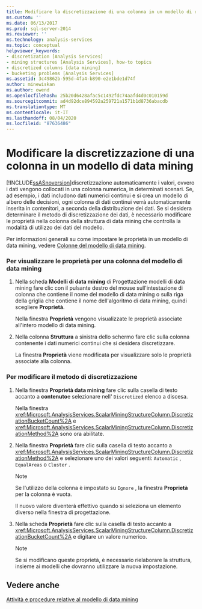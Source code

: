 ```yaml
---
title: Modificare la discretizzazione di una colonna in un modello di data mining | Microsoft Docs
ms.custom: ''
ms.date: 06/13/2017
ms.prod: sql-server-2014
ms.reviewer: ''
ms.technology: analysis-services
ms.topic: conceptual
helpviewer_keywords:
- discretization [Analysis Services]
- mining structures [Analysis Services], how-to topics
- discretized columns [data mining]
- bucketing problems [Analysis Services]
ms.assetid: 3c49862b-595d-4fa4-b890-e2e1bde1d74f
author: minewiskan
ms.author: owend
ms.openlocfilehash: 25b20d6428afac5c1492fdc74aafd4d0c010159d
ms.sourcegitcommit: ad4d92dce894592a259721a1571b1d8736abacdb
ms.translationtype: MT
ms.contentlocale: it-IT
ms.lasthandoff: 08/04/2020
ms.locfileid: "87636486"
---
```

# <a name="change-the-discretization-of-a-column-in-a-mining-model"></a>Modificare la discretizzazione di una colonna in un modello di data mining
  [!INCLUDE[ssASnoversion](../../includes/ssasnoversion-md.md)]discretizzazione automaticamente i valori, ovvero i dati vengono collocati in una colonna numerica, in determinati scenari. Se, ad esempio, i dati includono dati numerici continui e si crea un modello di albero delle decisioni, ogni colonna di dati continui verrà automaticamente inserita in contenitori, a seconda della distribuzione dei dati. Se si desidera determinare il metodo di discretizzazione dei dati, è necessario modificare le proprietà nella colonna della struttura di data mining che controlla la modalità di utilizzo dei dati del modello.  
  
 Per informazioni generali su come impostare le proprietà in un modello di data mining, vedere [Colonne del modello di data mining](mining-model-columns.md).  
  
### <a name="to-display-the-properties-for-a-mining-model-column"></a>Per visualizzare le proprietà per una colonna del modello di data mining  
  
1.  Nella scheda **Modelli di data mining** di Progettazione modelli di data mining fare clic con il pulsante destro del mouse sull'intestazione di colonna che contiene il nome del modello di data mining o sulla riga della griglia che contiene il nome dell'algoritmo di data mining, quindi scegliere **Proprietà**.  
  
     Nella finestra **Proprietà** vengono visualizzate le proprietà associate all'intero modello di data mining.  
  
2.  Nella colonna **Struttura** a sinistra dello schermo fare clic sulla colonna contenente i dati numerici continui che si desidera discretizzare.  
  
     La finestra **Proprietà** viene modificata per visualizzare solo le proprietà associate alla colonna.  
  
### <a name="to-change-the-discretization-method"></a>Per modificare il metodo di discretizzazione  
  
1.  Nella finestra **Proprietà data mining** fare clic sulla casella di testo accanto a **contenuto**e selezionare nell' `Discretized` elenco a discesa.  
  
     Nella finestra <xref:Microsoft.AnalysisServices.ScalarMiningStructureColumn.DiscretizationBucketCount%2A> e <xref:Microsoft.AnalysisServices.ScalarMiningStructureColumn.DiscretizationMethod%2A> sono ora abilitate.  
  
2.  Nella finestra **Proprietà** fare clic sulla casella di testo accanto a <xref:Microsoft.AnalysisServices.ScalarMiningStructureColumn.DiscretizationMethod%2A> e selezionare uno dei valori seguenti: `Automatic` , `EqualAreas` o `Cluster` .  
  
    > [!NOTE]  
    >  Se l'utilizzo della colonna è impostato su `Ignore` , la finestra **Proprietà** per la colonna è vuota.  
  
     Il nuovo valore diventerà effettivo quando si seleziona un elemento diverso nella finestra di progettazione.  
  
3.  Nella scheda **Proprietà** fare clic sulla casella di testo accanto a <xref:Microsoft.AnalysisServices.ScalarMiningStructureColumn.DiscretizationBucketCount%2A> e digitare un valore numerico.  
  
    > [!NOTE]  
    >  Se si modificano queste proprietà, è necessario rielaborare la struttura, insieme ai modelli che dovranno utilizzare la nuova impostazione.  
  
## <a name="see-also"></a>Vedere anche  
 [Attività e procedure relative al modello di data mining](mining-model-tasks-and-how-tos.md)  
  
  
